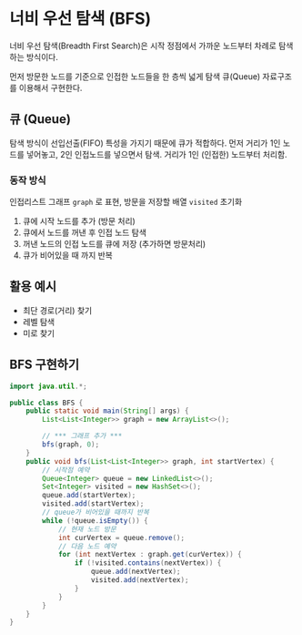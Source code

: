 # 너비 우선 탐색 (BFS)

너비 우선 탐색(Breadth First Search)은 시작 정점에서 가까운 노드부터 차례로 탐색하는 방식이다.

먼저 방문한 노드를 기준으로 인접한 노드들을 한 층씩 넓게 탐색
큐(Queue) 자료구조를 이용해서 구현한다.

## 큐 (Queue)

탐색 방식이 선입선출(FIFO) 특성을 가지기 때문에 큐가 적합하다.
먼저 거리가 1인 노드를 넣어놓고, 2인 인접노드를 넣으면서 탐색.
거리가 1인 (인접한) 노드부터 처리함.

### 동작 방식

인접리스트 그래프 `graph` 로 표현, 방문을 저장할 배열 `visited` 초기화

1. 큐에 시작 노드를 추가 (방문 처리)
2. 큐에서 노드를 꺼낸 후 인접 노드 탐색
3. 꺼낸 노드의 인접 노드를 큐에 저장 (추가하면 방문처리)
4. 큐가 비어있을 때 까지 반복

## 활용 예시

- 최단 경로(거리) 찾기
- 레벨 탐색
- 미로 찾기

## BFS 구현하기

```java
import java.util.*;

public class BFS {
	public static void main(String[] args) {
        List<List<Integer>> graph = new ArrayList<>();

		// *** 그래프 추가 ***
		bfs(graph, 0);
	}
    public void bfs(List<List<Integer>> graph, int startVertex) {
        // 시작점 예약
        Queue<Integer> queue = new LinkedList<>();
        Set<Integer> visited = new HashSet<>();
        queue.add(startVertex);
        visited.add(startVertex);
        // queue가 비어있을 때까지 반복
        while (!queue.isEmpty()) {
            // 현재 노드 방문
            int curVertex = queue.remove();
            // 다음 노드 예약
            for (int nextVertex : graph.get(curVertex)) {
                if (!visited.contains(nextVertex)) {
                    queue.add(nextVertex);
                    visited.add(nextVertex);
                }
            }
        }
    }
}


```
